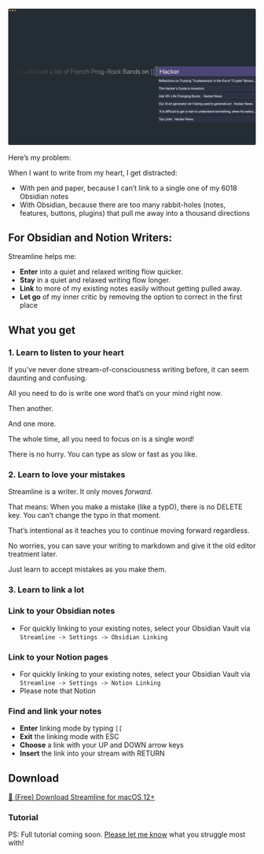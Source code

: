 ![Streamline Demo](https://github.com/akaalias/getstreamline/raw/main/demo.png)

Here’s my problem: 

When I want to write from my heart, I get distracted:

- With pen and paper, because I can’t link to a single one of my 6018 Obsidian notes
- With Obsidian, because there are too many rabbit-holes (notes, features, buttons, plugins) that pull me away into a thousand directions

## For Obsidian and Notion Writers:

Streamline helps me:

- **Enter** into a quiet and relaxed writing flow quicker.
- **Stay** in a quiet and relaxed writing flow longer.
- **Link** to more of my existing notes easily without getting pulled away.
- **Let go** of my inner critic by removing the option to correct in the first place

## What you get

### 1. Learn to listen to your heart
If you’ve never done stream-of-consciousness writing before, it can seem daunting and confusing. 

All you need to do is write one word that’s on your mind right now. 

Then another. 

And one more. 

The whole time, all you need to focus on is a single word! 

There is no hurry. You can type as slow or fast as you like. 

### 2. Learn to love your mistakes
Streamline is a writer. It only moves *forward*. 

That means: When you make a mistake (like a typO), there is no DELETE key. You can’t change the typo in that moment. 

That’s intentional as it teaches you to continue moving forward regardless. 

No worries, you can save your writing to markdown and give it the old editor treatment later. 

Just learn to accept mistakes as you make them. 

### 3. Learn to link a lot

### **Link to your Obsidian notes**
- For quickly linking to your existing notes, select your Obsidian Vault via `Streamline -> Settings -> Obsidian Linking`

### **Link to your Notion pages**
- For quickly linking to your existing notes, select your Obsidian Vault via `Streamline -> Settings -> Notion Linking`
- Please note that Notion 

### **Find and link your notes** 
- **Enter** linking mode by typing `[[`
- **Exit** the linking mode with ESC
- **Choose** a link with your UP and DOWN arrow keys
- **Insert** the link into your stream with RETURN

## Download
[🎁 (Free) Download Streamline for macOS 12+](https://github.com/akaalias/getstreamline/releases/latest/download/Streamline.zip)

### Tutorial
PS: Full tutorial coming soon. [Please let me know](mailto:alexis.rondeau@gmail.com) what you struggle most with!